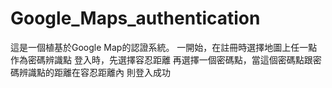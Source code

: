 # Google_Maps_authentication

  這是一個植基於Google Map的認證系統。
  一開始，在註冊時選擇地圖上任一點作為密碼辨識點
  登入時，先選擇容忍距離
  再選擇一個密碼點，當這個密碼點跟密碼辨識點的距離在容忍距離內
  則登入成功
  
  
